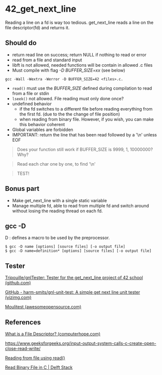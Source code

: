 # 42_get_next_line

Reading a line on a fd is way too tedious. 
get_next_line reads a line on the file descriptor(fd) and returns it.

## Should do 
- return read line on success; return NULL if nothing to read or error
- read from a file and standard input
- libft is not allowed, needed functions will be contain in allowed .c files
- Must compile with flag *-D BUFFER_SIZE=xx* (see below)

`gcc -Wall -Wextra -Werror -D BUFFER_SIZE=42 <files>.c.`
- `read()` must use the *BUFFER_SIZE* defined during compilation to read from a file or stdin
- `lseek()` not allowed. File reading must only done once? 
- undefined behavior 
	- if the fd switches to a different file before reading everything from the first fd. (due to the the change of file position)
	- when reading from binary file. However, if you wish, you can make this behavior coherent
- Global variables are forbidden
- IMPORTANT: return the line that has been read followed by a '\n' unless EOF

> Does your function still work if BUFFER_SIZE is 9999, 1, 10000000? Why?

> Read each char one by one, to find '\n'

> TEST!

## Bonus part
- Make get_next_line with a single static variable
- Manage multiple fd, able to read from multiple fd and switch around without losing the reading thread on each fd.
## gcc -D
D : defines a macro to be used by the preprocessor.
```
$ gcc -D name [options] [source files] [-o output file]  
$ gcc -D name=definition* [options] [source files] [-o output file]
```

## Tester
[Tripouille/gnlTester: Tester for the get_next_line project of 42 school (github.com)](https://github.com/Tripouille/gnlTester)

[GitHub - harm-smits/gnl-unit-test: A simple get next line unit tester (yizimg.com)](http://phoenix.yizimg.com/harm-smits/gnl-unit-test)

[Moulitest (awesomeopensource.com)](https://awesomeopensource.com/project/yyang42/moulitest)

## References
[What is a File Descriptor? (computerhope.com)](https://www.computerhope.com/jargon/f/file-descriptor.htm)

https://www.geeksforgeeks.org/input-output-system-calls-c-create-open-close-read-write/

[Reading from file using read()](https://stackoverflow.com/questions/19769542/reading-from-file-using-read-function)

[Read Binary File in C | Delft Stack](https://www.delftstack.com/howto/c/read-binary-file-in-c/)